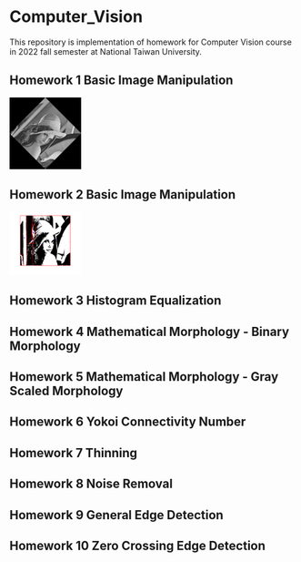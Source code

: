 # Computer_Vision

This repository is implementation of homework for Computer Vision course in 2022 fall semester at National Taiwan University.

## Homework 1 Basic Image Manipulation
<img src="https://github.com/Jia-Wei-Liao/Computer_Vision/blob/main/HW1/figure/rotate45.png" alt="Cover" width="25%"/>

## Homework 2 Basic Image Manipulation
<img src="https://github.com/Jia-Wei-Liao/Computer_Vision/blob/main/HW2/figure/4_connected_components_image.png" alt="Cover" width="25%"/>


## Homework 3 Histogram Equalization
## Homework 4 Mathematical Morphology - Binary Morphology
## Homework 5 Mathematical Morphology - Gray Scaled Morphology
## Homework 6 Yokoi Connectivity Number
## Homework 7 Thinning
## Homework 8 Noise Removal
## Homework 9 General Edge Detection
## Homework 10 Zero Crossing Edge Detection
